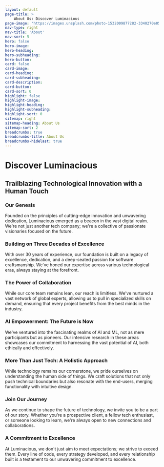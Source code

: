 ```yaml
---
layout: default
page-title: >
    About Us: Discover Luminacious
page-image: 'https://images.unsplash.com/photo-1532009877282-3340270e0529?ixlib=rb-4.0.3&ixid=M3wxMjA3fDB8MHxwaG90by1wYWdlfHx8fGVufDB8fHx8fA%3D%3D&auto=format&fit=crop&w=2070&q=80'
nav-type: right
nav-title: 'About'
nav-sort: 5
hero: false
hero-image: 
hero-heading: 
hero-subheading: 
hero-button: 
card: false
card-image: 
card-heading: 
card-subheading: 
card-description: 
card-button: 
card-sort: 0
highlight: false
highlight-image: 
highlight-heading: 
highlight-subheading: 
highlight-sort: 0
sitemap: right
sitemap-heading: About Us
sitemap-sort: 2
breadcrumbs: true
breadcrumbs-title: About Us
breadcrumbs-hidelast: true
---
```


# Discover Luminacious

## Trailblazing Technological Innovation with a Human Touch

### Our Genesis

Founded on the principles of cutting-edge innovation and unwavering dedication, Luminacious emerged as a beacon in the vast digital realm. We're not just another tech company; we're a collective of passionate visionaries focused on the future.

### Building on Three Decades of Excellence

With over 30 years of experience, our foundation is built on a legacy of excellence, dedication, and a deep-seated passion for software craftsmanship. We've honed our expertise across various technological eras, always staying at the forefront.

### The Power of Collaboration

While our core team remains lean, our reach is limitless. We've nurtured a vast network of global experts, allowing us to pull in specialized skills on demand, ensuring that every project benefits from the best minds in the industry.

### AI Empowerment: The Future is Now

We've ventured into the fascinating realms of AI and ML, not as mere participants but as pioneers. Our intensive research in these areas showcases our commitment to harnessing the vast potential of AI, both ethically and effectively.

### More Than Just Tech: A Holistic Approach

While technology remains our cornerstone, we pride ourselves on understanding the human side of things. We craft solutions that not only push technical boundaries but also resonate with the end-users, merging functionality with intuitive design.

### Join Our Journey

As we continue to shape the future of technology, we invite you to be a part of our story. Whether you're a prospective client, a fellow tech enthusiast, or someone looking to learn, we're always open to new connections and collaborations.

### A Commitment to Excellence

At Luminacious, we don't just aim to meet expectations; we strive to exceed them. Every line of code, every strategy developed, and every relationship built is a testament to our unwavering commitment to excellence.